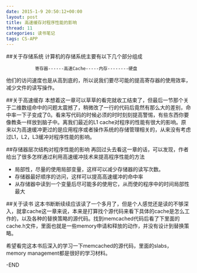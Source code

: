 ```yaml
---
date: 2015-1-9 20:50:12+00:00
layout: post
title: 高速缓存对程序性能的影响
thread: 11
categories: 读书笔记
tags: CS-APP
---
```


##关于存储系统
计算机的存储系统主要有以下几个部分组成

               寄存器------高速Cache-----内存--------硬盘
他们的访问速度也是从高到底的，所以说我们要尽可能的提高寄存器的使用效率，减少文件的读写操作。

##关于高速缓存
本想着这一章可以草草的看完就收工结束了，但最后一节那个关于二维数组命中的问题太震撼了，稍微改了一行的代码后竟然有那么大的差别，命中率一下子变成了0。看来写代码的时候必须的时时刻刻提高警惕，有些东西你要像教条一样放到脑子中。离我们最近的L1 cache对程序的性能有很大的影响。原来以为高速缓冲更过的是应用程序或者操作系统的存储管理相关的，从来没有考虑过L1，L2，L3缓冲对程序性能的影响。

##存储器层次结构对程序性能的影响
再回过头去看这一章的话，可以发现，作者给出了很多怎样通过利用高速缓冲技术来提高程序性能的方法

- 局部性，尽量的使用局部变量，这样可以减少存储器的读写次数。
- 存储器最好顺序的访问，这样可以提高高速缓冲的命中率
- 从存储器中读到一个变量后尽可能多的使用它，从而使的程序中的时间局部性最大

##关于读书
这本书断断续续应该读了一个多月了，但是个人感觉还是读的不够深入，就拿cache这一章来说，本来是打算找个源代码来看下具体的cache是怎么工作的，以及各种的替换策略的源代码。找到memcached代码后看了下里面的cache.h文件，里面也就是一些memory申请和释放的动作，并没有设计到替换策略。

 希望看完这本书后深入的学习一下memcached的源代码，里面的slabs，memory management都是很好的学习材料。


-END
